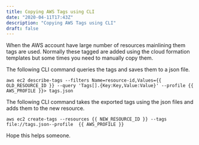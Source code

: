 ```yaml
---
title: Copying AWS Tags using CLI
date: "2020-04-11T17:43Z"
description: "Copying AWS Tags using CLI"
draft: false
---
```


When the AWS account have large number of resources mainlining them tags are used. Normally these tagged are added using the cloud formation templates but some times you need to manually copy them.  

The following CLI command queries the tags and saves them to a json file.

    aws ec2 describe-tags --filters Name=resource-id,Values={{ OLD_RESOURCE_ID }} --query 'Tags[].{Key:Key,Value:Value}' --profile {{ AWS_PROFILE }}> tags.json
    

  
The following CLI command takes the exported tags using the json files and adds them to the new resource.

    aws ec2 create-tags --resources {{ NEW_RESOURCE_ID }} --tags file://tags.json--profile  {{ AWS_PROFILE }}
    

Hope this helps someone.